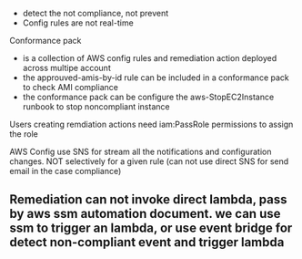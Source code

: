 - detect the not compliance, not prevent
- Config rules are not real-time

Conformance pack
- is a collection of AWS config rules and remediation action deployed across multipe account
- the approuved-amis-by-id rule can be included in a conformance pack to check AMI compliance 
- the conformance pack can be configure the aws-StopEC2Instance runbook to stop noncompliant instance

Users creating remdiation actions need iam:PassRole permissions to assign the role

AWS Config use SNS for stream all the notifications and configuration changes. NOT selectively for a given rule (can not use direct SNS for send email in the case compliance)

## Remediation can not invoke direct lambda, pass by aws ssm automation document. we can use ssm to trigger an lambda, or use event bridge for detect non-compliant event and trigger lambda